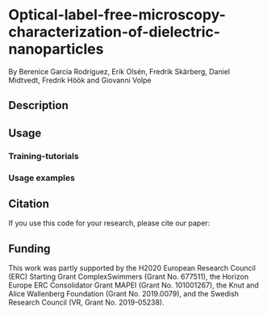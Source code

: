# Optical-label-free-microscopy-characterization-of-dielectric-nanoparticles

By Berenice García Rodríguez, Erik Olsén, Fredrik Skärberg, Daniel Midtvedt, Fredrik Höök and Giovanni Volpe



## Description


## Usage
### Training-tutorials


### Usage examples


## Citation
If you use this code for your research, please cite our paper:



## Funding
This work was partly supported by the H2020 European Research Council (ERC) Starting Grant ComplexSwimmers (Grant No. 677511), the Horizon Europe ERC Consolidator Grant MAPEI (Grant No. 101001267), the Knut and Alice Wallenberg Foundation (Grant No. 2019.0079), and the Swedish Research Council (VR, Grant No. 2019-05238).